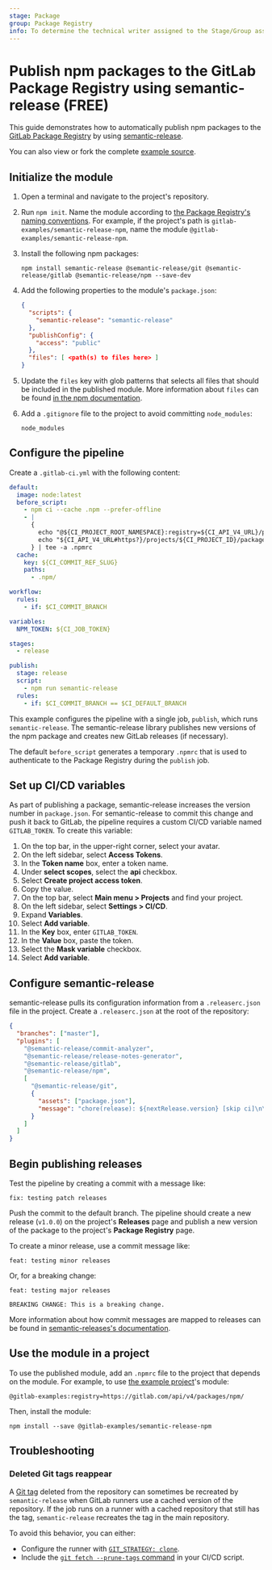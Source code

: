 ```yaml
---
stage: Package
group: Package Registry
info: To determine the technical writer assigned to the Stage/Group associated with this page, see https://about.gitlab.com/handbook/product/ux/technical-writing/#assignments
---
```


# Publish npm packages to the GitLab Package Registry using semantic-release **(FREE)**

This guide demonstrates how to automatically publish npm packages to the [GitLab Package Registry](../../user/packages/npm_registry/index.md) by using [semantic-release](https://github.com/semantic-release/semantic-release).

You can also view or fork the complete [example source](https://gitlab.com/gitlab-examples/semantic-release-npm).

## Initialize the module

1. Open a terminal and navigate to the project's repository.
1. Run `npm init`. Name the module according to [the Package Registry's naming conventions](../../user/packages/npm_registry/index.md#naming-convention). For example, if the project's path is `gitlab-examples/semantic-release-npm`, name the module `@gitlab-examples/semantic-release-npm`.

1. Install the following npm packages:

   ```shell
   npm install semantic-release @semantic-release/git @semantic-release/gitlab @semantic-release/npm --save-dev
   ```

1. Add the following properties to the module's `package.json`:

   ```json
   {
     "scripts": {
       "semantic-release": "semantic-release"
     },
     "publishConfig": {
       "access": "public"
     },
     "files": [ <path(s) to files here> ]
   }
   ```

1. Update the `files` key with glob patterns that selects all files that should be included in the published module. More information about `files` can be found [in the npm documentation](https://docs.npmjs.com/cli/v6/configuring-npm/package-json/#files).

1. Add a `.gitignore` file to the project to avoid committing `node_modules`:

   ```plaintext
   node_modules
   ```

## Configure the pipeline

Create a `.gitlab-ci.yml` with the following content:

```yaml
default:
  image: node:latest
  before_script:
    - npm ci --cache .npm --prefer-offline
    - |
      {
        echo "@${CI_PROJECT_ROOT_NAMESPACE}:registry=${CI_API_V4_URL}/projects/${CI_PROJECT_ID}/packages/npm/"
        echo "${CI_API_V4_URL#https?}/projects/${CI_PROJECT_ID}/packages/npm/:_authToken=\${CI_JOB_TOKEN}"
      } | tee -a .npmrc
  cache:
    key: ${CI_COMMIT_REF_SLUG}
    paths:
      - .npm/

workflow:
  rules:
    - if: $CI_COMMIT_BRANCH

variables:
  NPM_TOKEN: ${CI_JOB_TOKEN}

stages:
  - release

publish:
  stage: release
  script:
    - npm run semantic-release
  rules:
    - if: $CI_COMMIT_BRANCH == $CI_DEFAULT_BRANCH
```

This example configures the pipeline with a single job, `publish`, which runs `semantic-release`. The semantic-release library publishes new versions of the npm package and creates new GitLab releases (if necessary).

The default `before_script` generates a temporary `.npmrc` that is used to authenticate to the Package Registry during the `publish` job.

## Set up CI/CD variables

As part of publishing a package, semantic-release increases the version number in `package.json`. For semantic-release to commit this change and push it back to GitLab, the pipeline requires a custom CI/CD variable named `GITLAB_TOKEN`. To create this variable:

<!-- markdownlint-disable MD044 -->

1. On the top bar, in the upper-right corner, select your avatar.
1. On the left sidebar, select **Access Tokens**.
1. In the **Token name** box, enter a token name.
1. Under **select scopes**, select the **api** checkbox.
1. Select **Create project access token**.
1. Copy the value.
1. On the top bar, select **Main menu > Projects** and find your project.
1. On the left sidebar, select **Settings > CI/CD**.
1. Expand **Variables**.
1. Select **Add variable**.
1. In the **Key** box, enter `GITLAB_TOKEN`.
1. In the **Value** box, paste the token.
1. Select the **Mask variable** checkbox.
1. Select **Add variable**.
<!-- markdownlint-enable MD044 -->

## Configure semantic-release

semantic-release pulls its configuration information from a `.releaserc.json` file in the project. Create a `.releaserc.json` at the root of the repository:

```json
{
  "branches": ["master"],
  "plugins": [
    "@semantic-release/commit-analyzer",
    "@semantic-release/release-notes-generator",
    "@semantic-release/gitlab",
    "@semantic-release/npm",
    [
      "@semantic-release/git",
      {
        "assets": ["package.json"],
        "message": "chore(release): ${nextRelease.version} [skip ci]\n\n${nextRelease.notes}"
      }
    ]
  ]
}
```

## Begin publishing releases

Test the pipeline by creating a commit with a message like:

```plaintext
fix: testing patch releases
```

Push the commit to the default branch. The pipeline should create a new release (`v1.0.0`) on the project's **Releases** page and publish a new version of the package to the project's **Package Registry** page.

To create a minor release, use a commit message like:

```plaintext
feat: testing minor releases
```

Or, for a breaking change:

```plaintext
feat: testing major releases

BREAKING CHANGE: This is a breaking change.
```

More information about how commit messages are mapped to releases can be found in [semantic-releases's documentation](https://github.com/semantic-release/semantic-release#how-does-it-work).

## Use the module in a project

To use the published module, add an `.npmrc` file to the project that depends on the module. For example, to use [the example project](https://gitlab.com/gitlab-examples/semantic-release-npm)'s module:

```plaintext
@gitlab-examples:registry=https://gitlab.com/api/v4/packages/npm/
```

Then, install the module:

```shell
npm install --save @gitlab-examples/semantic-release-npm
```

## Troubleshooting

### Deleted Git tags reappear

A [Git tag](../../user/project/repository/tags/index.md) deleted from the repository
can sometimes be recreated by `semantic-release` when GitLab runners use a cached
version of the repository. If the job runs on a runner with a cached repository that
still has the tag, `semantic-release` recreates the tag in the main repository.

To avoid this behavior, you can either:

- Configure the runner with [`GIT_STRATEGY: clone`](../runners/configure_runners.md#git-strategy).
- Include the [`git fetch --prune-tags` command](https://git-scm.com/docs/git-fetch#Documentation/git-fetch.txt---prune-tags)
  in your CI/CD script.
